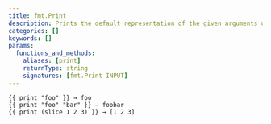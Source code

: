 ```yaml
---
title: fmt.Print
description: Prints the default representation of the given arguments using the standard `fmt.Print` function.
categories: []
keywords: []
params:
  functions_and_methods:
    aliases: [print]
    returnType: string
    signatures: [fmt.Print INPUT]
---
```


```go-html-template
{{ print "foo" }} → foo
{{ print "foo" "bar" }} → foobar
{{ print (slice 1 2 3) }} → [1 2 3]
```
